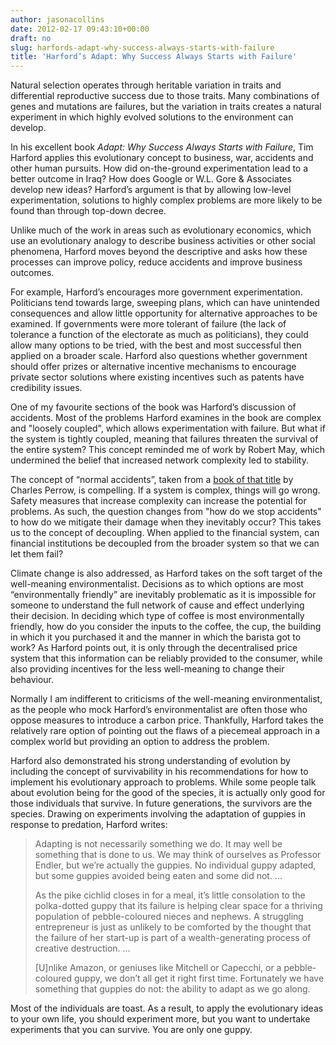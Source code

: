 ```yaml
---
author: jasonacollins
date: 2012-02-17 09:43:10+00:00
draft: no
slug: harfords-adapt-why-success-always-starts-with-failure
title: 'Harford’s Adapt: Why Success Always Starts with Failure'
---
```


Natural selection operates through heritable variation in traits and differential reproductive success due to those traits. Many combinations of genes and mutations are failures, but the variation in traits creates a natural experiment in which highly evolved solutions to the environment can develop.

In his excellent book *Adapt: Why Success Always Starts with Failure*, Tim Harford applies this evolutionary concept to business, war, accidents and other human pursuits. How did on-the-ground experimentation lead to a better outcome in Iraq? How does Google or W.L. Gore & Associates develop new ideas? Harford’s argument is that by allowing low-level experimentation, solutions to highly complex problems are more likely to be found than through top-down decree.

Unlike much of the work in areas such as evolutionary economics, which use an evolutionary analogy to describe business activities or other social phenomena, Harford moves beyond the descriptive and asks how these processes can improve policy, reduce accidents and improve business outcomes.

For example, Harford’s encourages more government experimentation. Politicians tend towards large, sweeping plans, which can have unintended consequences and allow little opportunity for alternative approaches to be examined. If governments were more tolerant of failure (the lack of tolerance a function of the electorate as much as politicians), they could allow many options to be tried, with the best and most successful then applied on a broader scale. Harford also questions whether government should offer prizes or alternative incentive mechanisms to encourage private sector solutions where existing incentives such as patents have credibility issues.

One of my favourite sections of the book was Harford’s discussion of accidents. Most of the problems Harford examines in the book are complex and "loosely coupled", which allows experimentation with failure. But what if the system is tightly coupled, meaning that failures threaten the survival of the entire system? This concept reminded me of work by Robert May, which undermined the belief that increased network complexity led to stability.

The concept of “normal accidents”, taken from a [book of that title](https://jasoncollins.blog/perrows-normal-accidents-living-with-high-risk-technologies) by Charles Perrow, is compelling. If a system is complex, things will go wrong. Safety measures that increase complexity can increase the potential for problems. As such, the question changes from "how do we stop accidents" to how do we mitigate their damage when they inevitably occur? This takes us to the concept of decoupling. When applied to the financial system, can financial institutions be decoupled from the broader system so that we can let them fail?

Climate change is also addressed, as Harford takes on the soft target of the well-meaning environmentalist. Decisions as to which options are most “environmentally friendly” are inevitably problematic as it is impossible for someone to understand the full network of cause and effect underlying their decision. In deciding which type of coffee is most environmentally friendly, how do you consider the inputs to the coffee, the cup, the building in which it you purchased it and the manner in which the barista got to work? As Harford points out, it is only through the decentralised price system that this information can be reliably provided to the consumer, while also providing incentives for the less well-meaning to change their behaviour.

Normally I am indifferent to criticisms of the well-meaning environmentalist, as the people who mock Harford’s environmentalist are often those who oppose measures to introduce a carbon price. Thankfully, Harford takes the relatively rare option of pointing out the flaws of a piecemeal approach in a complex world but providing an option to address the problem.

Harford also demonstrated his strong understanding of evolution by including the concept of survivability in his recommendations for how to implement his evolutionary approach to problems. While some people talk about evolution being for the good of the species, it is actually only good for those individuals that survive. In future generations, the survivors are the species. Drawing on experiments involving the adaptation of guppies in response to predation, Harford writes:



<blockquote>Adapting is not necessarily something we do. It may well be something that is done to us. We may think of ourselves as Professor Endler, but we’re actually the guppies. No individual guppy adapted, but some guppies avoided being eaten and some did not. ...

As the pike cichlid closes in for a meal, it’s little consolation to the polka-dotted guppy that its failure is helping clear space for a thriving population of pebble-coloured nieces and nephews. A struggling entrepreneur is just as unlikely to be comforted by the thought that the failure of her start-up is part of a wealth-generating process of creative destruction. ...

[U]nlike Amazon, or geniuses like Mitchell or Capecchi, or a pebble-coloured guppy, we don’t all get it right first time. Fortunately we have something that guppies do not: the ability to adapt as we go along.</blockquote>



Most of the individuals are toast. As a result, to apply the evolutionary ideas to your own life, you should experiment more, but you want to undertake experiments that you can survive. You are only one guppy.
